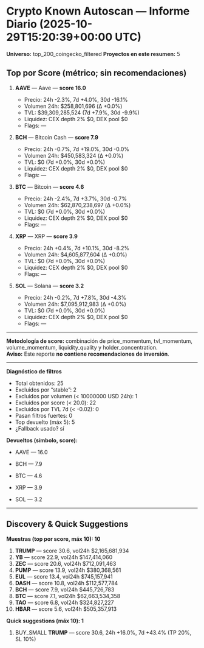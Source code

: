 # Crypto Known Autoscan — Informe Diario (2025-10-29T15:20:39+00:00 UTC)

**Universo:** top_200_coingecko_filtered
**Proyectos en este resumen:** 5

## Top por Score (métrico; sin recomendaciones)

1. **AAVE** — Aave — **score 16.0**
   - Precio: 24h -2.3%, 7d +4.0%, 30d -16.1%
   - Volumen 24h: $258,801,696 (Δ +0.0%)
   - TVL: $39,309,285,524 (7d +7.9%, 30d -9.9%)
   - Liquidez: CEX depth 2% $0, DEX pool $0
   - Flags: —

2. **BCH** — Bitcoin Cash — **score 7.9**
   - Precio: 24h -0.7%, 7d +19.0%, 30d -0.0%
   - Volumen 24h: $450,583,324 (Δ +0.0%)
   - TVL: $0 (7d +0.0%, 30d +0.0%)
   - Liquidez: CEX depth 2% $0, DEX pool $0
   - Flags: —

3. **BTC** — Bitcoin — **score 4.6**
   - Precio: 24h -2.4%, 7d +3.7%, 30d -0.7%
   - Volumen 24h: $62,870,238,697 (Δ +0.0%)
   - TVL: $0 (7d +0.0%, 30d +0.0%)
   - Liquidez: CEX depth 2% $0, DEX pool $0
   - Flags: —

4. **XRP** — XRP — **score 3.9**
   - Precio: 24h +0.4%, 7d +10.1%, 30d -8.2%
   - Volumen 24h: $4,605,877,604 (Δ +0.0%)
   - TVL: $0 (7d +0.0%, 30d +0.0%)
   - Liquidez: CEX depth 2% $0, DEX pool $0
   - Flags: —

5. **SOL** — Solana — **score 3.2**
   - Precio: 24h -0.2%, 7d +7.8%, 30d -4.3%
   - Volumen 24h: $7,095,912,983 (Δ +0.0%)
   - TVL: $0 (7d +0.0%, 30d +0.0%)
   - Liquidez: CEX depth 2% $0, DEX pool $0
   - Flags: —


---

**Metodología de score:** combinación de price_momentum, tvl_momentum, volume_momentum, liquidity_quality y holder_concentration.  
**Aviso:** Este reporte **no contiene recomendaciones de inversión**.


---
**Diagnóstico de filtros**

- Total obtenidos: 25
- Excluidos por “stable”: 2
- Excluidos por volumen (< 10000000 USD 24h): 1
- Excluidos por score (< 20.0): 22
- Excluidos por TVL 7d (< -0.02): 0
- Pasan filtros fuertes: 0
- Top devuelto (máx 5): 5
- ¿Fallback usado? sí


**Devueltos (símbolo, score):**

- AAVE — 16.0

- BCH — 7.9

- BTC — 4.6

- XRP — 3.9

- SOL — 3.2



---

## Discovery & Quick Suggestions

**Muestras (top por score, máx 10): 10**
1. **TRUMP** — score 30.6, vol24h $2,165,681,934
2. **YB** — score 22.9, vol24h $147,414,060
3. **ZEC** — score 20.6, vol24h $712,091,463
4. **PUMP** — score 13.9, vol24h $380,368,561
5. **EUL** — score 13.4, vol24h $745,157,941
6. **DASH** — score 10.8, vol24h $112,577,784
7. **BCH** — score 7.9, vol24h $445,726,783
8. **BTC** — score 7.1, vol24h $62,663,534,358
9. **TAO** — score 6.8, vol24h $324,827,227
10. **HBAR** — score 5.6, vol24h $505,357,913

**Quick suggestions (máx 10): 1**
1. BUY_SMALL **TRUMP** — score 30.6, 24h +16.0%, 7d +43.4% (TP 20%, SL 10%)
